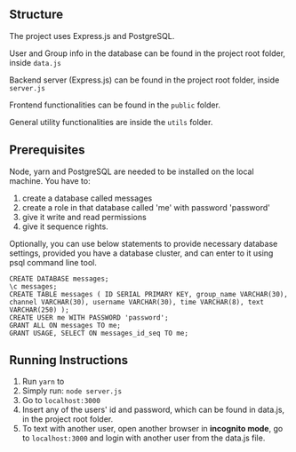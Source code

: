 ## Structure

The project uses Express.js and PostgreSQL.

User and Group info in the database can be found in the project root folder, inside ```data.js```

Backend server (Express.js) can be found in the project root folder, inside ```server.js```

Frontend functionalities can be found in the ```public``` folder.

General utility functionalities are inside the ```utils``` folder.


## Prerequisites

Node, yarn and PostgreSQL are needed to be installed on the local machine. You have to: 
1. create a database called messages
2. create a role in that database called 'me' with password 'password'
3. give it write and read permissions
4. give it sequence rights.

Optionally, you can use below statements to provide necessary database settings, provided you have a database cluster, and can enter to it 
using psql command line tool.

```
CREATE DATABASE messages;
\c messages;
CREATE TABLE messages ( ID SERIAL PRIMARY KEY, group_name VARCHAR(30), channel VARCHAR(30), username VARCHAR(30), time VARCHAR(8), text VARCHAR(250) );
CREATE USER me WITH PASSWORD 'password';
GRANT ALL ON messages TO me;
GRANT USAGE, SELECT ON messages_id_seq TO me;
```

## Running Instructions

1. Run ```yarn``` to 
1. Simply run: ``` node server.js ```
2. Go to ```localhost:3000```
3. Insert any of the users' id and password, which can be found in data.js, in the project root folder.
4. To text with another user, open another browser in **incognito mode**, go to ```localhost:3000``` and login with another user from the data.js file.
